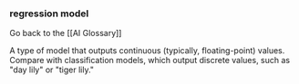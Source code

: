 ### regression model

Go back to the [[AI Glossary]]


A type of model that outputs continuous (typically, floating-point) values. Compare with classification models, which output discrete values, such as "day lily" or "tiger lily."

